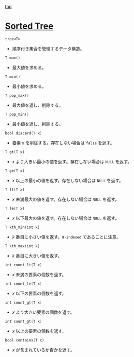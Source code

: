 [top](../README.md)

# [Sorted Tree](./tree.hpp)

`tree<T>`
- 順序付き集合を管理するデータ構造。

`T max()`
- 最大値を求める。

`T min()`
- 最小値を求める。

`T pop_max()`
- 最大値を返し、削除する。

`T pop_min()`
- 最小値を返し、削除する。

`bool discard(T x)`
- 要素 $x$ を削除する。存在しない場合は `false` を返す。

`T gt(T x)`
- $x$ より大きい最小の値を返す。存在しない場合は `NULL` を返す。

`T ge(T x)`
- $x$ 以上の最小の値を返す。存在しない場合は `NULL` を返す。

`T lt(T x)`
- $x$ 未満最大の値を返す。存在しない場合は `NULL` を返す。

`T le(T x)`
- $x$ 以下最大の値を返す。存在しない場合は `NULL` を返す。

`T kth_min(int k)`
- $k$ 番目に小さい値を返す。`0-indexed` であることに注意。

`T kth_max(int k)`
- $k$ 番目に大きい値を返す。

`int count_lt(T x)`
- $x$ 未満の要素の個数を返す。

`int count_le(T x)`
- $x$ 以下の要素の個数を返す。

`int count_gt(T x)`
- $x$ より大きい要素の個数を返す。

`int count_gt(T x)`
- $x$ 以上の要素の個数を返す。

`bool contains(T x)`
- $x$ が含まれているか否かを返す。